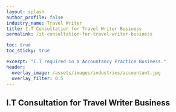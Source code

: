 ```yaml
---
layout: splash 
author_profile: false 
industry_name: Travel Writer
title: I.T Consultation for Travel Writer Business
permalink: /it-consultation-for-travel-writer-business

toc: true
toc_sticky: true

excerpt: "I.T required in a Accountancy Practice Business."
header:
  overlay_image: /assets/images/industries/accountant.jpg
  overlay_filter: 0.5 
---
```


## I.T Consultation for Travel Writer Business